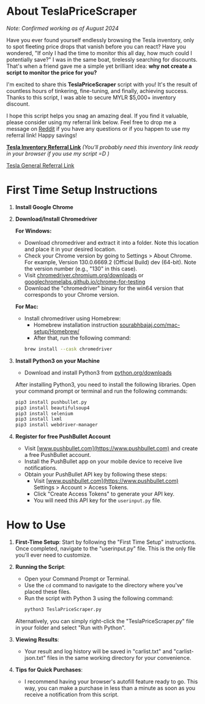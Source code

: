#
# About TeslaPriceScraper

*Note: Confirmed working as of August 2024*

Have you ever found yourself endlessly browsing the Tesla inventory, only to spot fleeting price drops that vanish before you can react? Have you wondered, "If only I had the time to monitor this all day, how much could I potentially save?" I was in the same boat, tirelessly searching for discounts. That's when a friend gave me a simple yet brilliant idea: **why not create a script to monitor the price for you?**

I'm excited to share this **TeslaPriceScraper** script with you! It's the result of countless hours of tinkering, fine-tuning, and finally, achieving success. Thanks to this script, I was able to secure MYLR $5,000+ inventory discount.

I hope this script helps you snag an amazing deal. If you find it valuable, please consider using my referral link below. Feel free to drop me a message on [Reddit](https://www.reddit.com/user/Kuzame) if you have any questions or if you happen to use my referral link! Happy savings!

**[Tesla Inventory Referral Link](https://www.tesla.com/inventory/new/my?arrangeby=plh&zip=95132&range=0&referral=adrian371736)** *(You'll probably need this inventory link ready in your browser if you use my script =D )*

[Tesla General Referral Link](https://ts.la/adrian371736)

#
# First Time Setup Instructions

1. **Install Google Chrome**
   
2. **Download/Install Chromedriver**

   **For Windows:**
   - Download chromedriver and extract it into a folder. Note this location and place it in your desired location.
   - Check your Chrome version by going to Settings > About Chrome. For example, Version 130.0.6669.2 (Official Build) dev (64-bit). Note the version number (e.g., "130" in this case).
   - Visit [chromedriver.chromium.org/downloads](https://chromedriver.chromium.org/downloads) or [googlechromelabs.github.io/chrome-for-testing](https://googlechromelabs.github.io/chrome-for-testing/)
   - Download the "chromedriver" binary for the win64 version that corresponds to your Chrome version.

   **For Mac:**
   - Install chromedriver using Homebrew:
     - Homebrew installation instruction [sourabhbajaj.com/mac-setup/Homebrew/](https://sourabhbajaj.com/mac-setup/Homebrew/)
     - After that, run the following command:
     ```bash
     brew install --cask chromedriver
     ```

3. **Install Python3 on your Machine**

   - Download and install Python3 from [python.org/downloads](https://www.python.org/downloads/)

   After installing Python3, you need to install the following libraries. Open your command prompt or terminal and run the following commands:

   ```bash
   pip3 install pushbullet.py
   pip3 install beautifulsoup4
   pip3 install selenium
   pip3 install lxml
   pip3 install webdriver-manager
   ```
   
4. **Register for free PushBullet Account**

   - Visit [www.pushbullet.com](https://www.pushbullet.com) and create a free PushBullet account.
   - Install the PushBullet app on your mobile device to receive live notifications.
   - Obtain your PushBullet API key by following these steps:
     - Visit [www.pushbullet.com](https://www.pushbullet.com) Settings > Account > Access Tokens.
     - Click "Create Access Tokens" to generate your API key.
     - You will need this API key for the `userinput.py` file.
#
# How to Use

1. **First-Time Setup**: Start by following the "First Time Setup" instructions. Once completed, navigate to the "userinput.py" file. This is the only file you'll ever need to customize.

2. **Running the Script**:
   - Open your Command Prompt or Terminal.
   - Use the `cd` command to navigate to the directory where you've placed these files.
   - Run the script with Python 3 using the following command:
     ```bash
     python3 TeslaPriceScraper.py
     ```

   Alternatively, you can simply right-click the "TeslaPriceScraper.py" file in your folder and select "Run with Python".

3. **Viewing Results**:
   - Your result and log history will be saved in "carlist.txt" and "carlist-json.txt" files in the same working directory for your convenience.

4. **Tips for Quick Purchases**:
   - I recommend having your browser's autofill feature ready to go. This way, you can make a purchase in less than a minute as soon as you receive a notification from this script.

#
